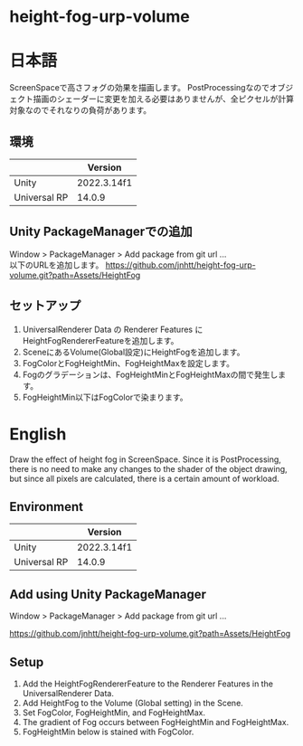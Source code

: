 # height-fog-urp-volume

# 日本語
ScreenSpaceで高さフォグの効果を描画します。
PostProcessingなのでオブジェクト描画のシェーダーに変更を加える必要はありませんが、全ピクセルが計算対象なのでそれなりの負荷があります。

## 環境

|  | Version |
| --- | --- |
| Unity | 2022.3.14f1 |
| Universal RP | 14.0.9 |

## Unity PackageManagerでの追加

Window > PackageManager > Add package from git url ...  
以下のURLを追加します。
https://github.com/jnhtt/height-fog-urp-volume.git?path=Assets/HeightFog

## セットアップ

1. UniversalRenderer Data の Renderer Features に HeightFogRendererFeatureを追加します。
2. SceneにあるVolume(Global設定)にHeightFogを追加します。
3. FogColorとFogHeightMin、FogHeightMaxを設定します。
4. Fogのグラデーションは、FogHeightMinとFogHeightMaxの間で発生します。
5. FogHeightMin以下はFogColorで染まります。


# English

Draw the effect of height fog in ScreenSpace.
Since it is PostProcessing, there is no need to make any changes to the shader of the object drawing, but since all pixels are calculated, there is a certain amount of workload.

## Environment

|  | Version |
| --- | --- |
| Unity | 2022.3.14f1 |
| Universal RP | 14.0.9 |

## Add using Unity PackageManager

Window > PackageManager > Add package from git url ...  

https://github.com/jnhtt/height-fog-urp-volume.git?path=Assets/HeightFog

## Setup

1. Add the HeightFogRendererFeature to the Renderer Features in the UniversalRenderer Data.
2. Add HeightFog to the Volume (Global setting) in the Scene.
3. Set FogColor, FogHeightMin, and FogHeightMax.
4. The gradient of Fog occurs between FogHeightMin and FogHeightMax.
5. FogHeightMin below is stained with FogColor.



